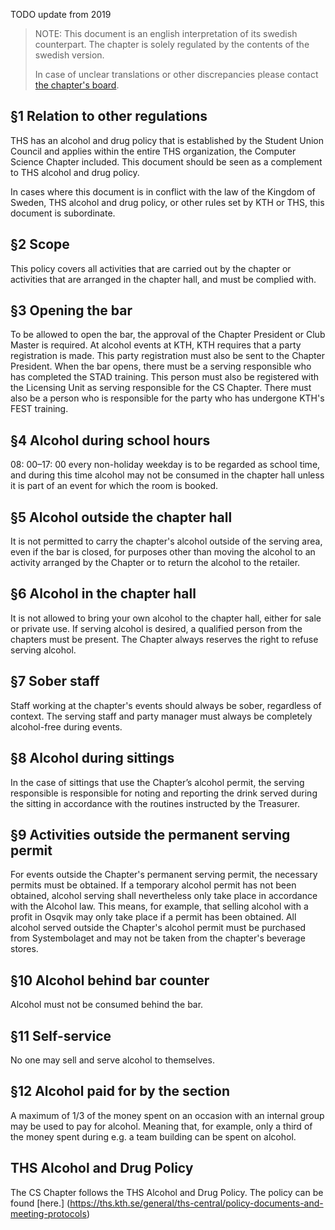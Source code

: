 TODO update from 2019
> NOTE: This document is an english interpretation of its swedish counterpart. The chapter is solely regulated by the contents of the swedish version. 
> 
> In case of unclear translations or other discrepancies please contact [the chapter's board](mailto:drek@datasektionen.se).

## §1 Relation to other regulations

THS has an alcohol and drug policy that is established by the Student Union Council and applies within the entire THS organization, the Computer Science Chapter included. This document should be seen as a complement to THS alcohol and drug policy.

In cases where this document is in conflict with the law of the Kingdom of Sweden, THS alcohol and drug policy, or other rules set by KTH or THS, this document is subordinate.

## §2 Scope

This policy covers all activities that are carried out by the chapter or activities that are arranged in the chapter hall, and must be complied with.

## §3 Opening the bar

To be allowed to open the bar, the approval of the Chapter President or Club Master is required. At alcohol events at KTH, KTH requires that a party registration is made. This party registration must also be sent to the Chapter President. When the bar opens, there must be a serving responsible who has completed the STAD training. This person must also be registered with the Licensing Unit as serving responsible for the CS Chapter. There must also be a person who is responsible for the party who has undergone KTH's FEST training.

## §4 Alcohol during school hours

08: 00–17: 00 every non-holiday weekday is to be regarded as school time, and during this time alcohol may not be consumed in the chapter hall unless it is part of an event for which the room is booked.

## §5 Alcohol outside the chapter hall

It is not permitted to carry the chapter's alcohol outside of the serving area, even if the bar is closed, for purposes other than moving the alcohol to an activity arranged by the Chapter or to return the alcohol to the retailer.

## §6 Alcohol in the chapter hall

It is not allowed to bring your own alcohol to the chapter hall, either for sale or private use. If serving alcohol is desired, a qualified person from the chapters must be present. The Chapter always reserves the right to refuse serving alcohol.

## §7 Sober staff

Staff working at the chapter's events should always be sober, regardless of context. The serving staff and party manager must always be completely alcohol-free during events.

## §8 Alcohol during sittings

In the case of sittings that use the Chapter’s alcohol permit, the serving responsible is responsible for noting and reporting the drink served during the sitting in accordance with the routines instructed by the Treasurer.

## §9 Activities outside the permanent serving permit

For events outside the Chapter's permanent serving permit, the necessary permits must be obtained. If a temporary alcohol permit has not been obtained, alcohol serving shall nevertheless only take place in accordance with the Alcohol law. This means, for example, that selling alcohol with a profit in Osqvik may only take place if a permit has been obtained. All alcohol served outside the Chapter's alcohol permit must be purchased from Systembolaget and may not be taken from the chapter's beverage stores.

## §10 Alcohol behind bar counter

Alcohol must not be consumed behind the bar.

## §11 Self-service

No one may sell and serve alcohol to themselves.

## §12 Alcohol paid for by the section

A maximum of 1/3 of the money spent on an occasion with an internal group may be used to pay for alcohol. Meaning that, for example, only a third of the money spent during e.g. a team building can be spent on alcohol.

## THS Alcohol and Drug Policy

The CS Chapter follows the THS Alcohol and Drug Policy. The policy can be found [here.] (https://ths.kth.se/general/ths-central/policy-documents-and-meeting-protocols)

